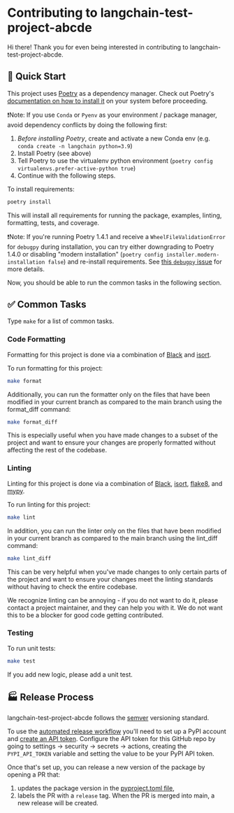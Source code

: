 # Contributing to langchain-test-project-abcde

Hi there! Thank you for even being interested in contributing to langchain-test-project-abcde.

## 🚀 Quick Start

This project uses [Poetry](https://python-poetry.org/) as a dependency manager. Check out Poetry's [documentation on how to install it](https://python-poetry.org/docs/#installation) on your system before proceeding.

❗Note: If you use `Conda` or `Pyenv` as your environment / package manager, avoid dependency conflicts by doing the following first:
1. *Before installing Poetry*, create and activate a new Conda env (e.g. `conda create -n langchain python=3.9`)
2. Install Poetry (see above)
3. Tell Poetry to use the virtualenv python environment (`poetry config virtualenvs.prefer-active-python true`)
4. Continue with the following steps.

To install requirements:

```bash
poetry install
```

This will install all requirements for running the package, examples, linting, formatting, tests, and coverage.

❗Note: If you're running Poetry 1.4.1 and receive a `WheelFileValidationError` for `debugpy` during installation, you can try either downgrading to Poetry 1.4.0 or disabling "modern installation" (`poetry config installer.modern-installation false`) and re-install requirements. See [this `debugpy` issue](https://github.com/microsoft/debugpy/issues/1246) for more details.

Now, you should be able to run the common tasks in the following section.

## ✅ Common Tasks

Type `make` for a list of common tasks.

### Code Formatting

Formatting for this project is done via a combination of [Black](https://black.readthedocs.io/en/stable/) and [isort](https://pycqa.github.io/isort/).

To run formatting for this project:

```bash
make format
```

Additionally, you can run the formatter only on the files that have been modified in your current branch as compared to the main branch using the format_diff command:

```bash
make format_diff
```

This is especially useful when you have made changes to a subset of the project and want to ensure your changes are properly formatted without affecting the rest of the codebase.

### Linting

Linting for this project is done via a combination of [Black](https://black.readthedocs.io/en/stable/), [isort](https://pycqa.github.io/isort/), [flake8](https://flake8.pycqa.org/en/latest/), and [mypy](http://mypy-lang.org/).

To run linting for this project:

```bash
make lint
```

In addition, you can run the linter only on the files that have been modified in your current branch as compared to the main branch using the lint_diff command:

```bash
make lint_diff
```

This can be very helpful when you've made changes to only certain parts of the project and want to ensure your changes meet the linting standards without having to check the entire codebase.

We recognize linting can be annoying - if you do not want to do it, please contact a project maintainer, and they can help you with it. We do not want this to be a blocker for good code getting contributed.

### Testing

To run unit tests:

```bash
make test
```

If you add new logic, please add a unit test.

## 🏭 Release Process

langchain-test-project-abcde follows the [semver](https://semver.org/) versioning standard.

To use the [automated release workflow](./workflows/release.yml) you'll need to set up a PyPI account and [create an API token](https://pypi.org/help/#apitoken). Configure the API token for this GitHub repo by going to settings -> security -> secrets -> actions, creating the `PYPI_API_TOKEN` variable and setting the value to be your PyPI API token.

Once that's set up, you can release a new version of the package by opening a PR that:
1. updates the package version in the [pyproject.toml file](../pyproject.toml),
2. labels the PR with a `release` tag.
When the PR is merged into main, a new release will be created.

